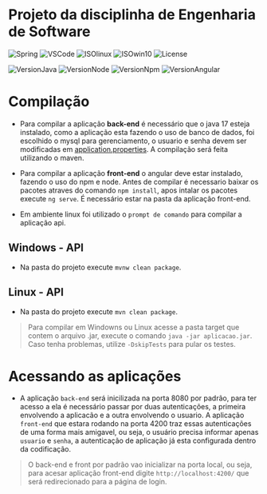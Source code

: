 # Projeto da disciplinha de Engenharia de Software

![Spring](https://img.shields.io/badge/IDE-SpringTool-success)
![VSCode](https://img.shields.io/badge/IDE-VSCode-blue)
![ISOlinux](https://img.shields.io/badge/ISO-Ubuntu-blueviolet)
![ISOwin10](https://img.shields.io/badge/ISO-Win10-blue)
![License](https://badgen.net/badge/license/MIT/green)

![VersionJava](https://img.shields.io/badge/Java-17.0.4.1-red)
![VersionNode](https://img.shields.io/badge/Node-14.17.0-success)
![VersionNpm](https://img.shields.io/badge/npm-6.14.13-red)
![VersionAngular](https://img.shields.io/badge/Angular-14.2.3-red)

# Compilação

- Para compilar a aplicação **back-end** é necessário que o java 17 esteja instalado, como a aplicação esta fazendo o uso de banco de dados, foi escolhido o mysql para gerenciamento, o usuario e senha devem ser modificadas em [application.properties](https://github.com/danieldiv/gerencia-fazenda/blob/main/fazenda-api/src/main/resources/application.properties). A compilação será feita utilizando o maven.

- Para compilar a aplicação **front-end** o angular deve estar instalado, fazendo o uso do npm e node. Antes de compilar é necessario baixar os pacotes atraves do comando `npm install`, apos intalar os pacotes execute `ng serve`. É necessário estar na pasta da aplicação front-end.

- Em ambiente linux foi utilizado o `prompt de comando` para compilar a aplicação api.

## Windows - API

- Na pasta do projeto execute `mvnw clean package`.

## Linux - API

- Na pasta do projeto execute `mvn clean package`.

> Para compilar em Windowns ou Linux acesse a pasta target que contem o arquivo .jar, execute o comando `java -jar aplicacao.jar`. Caso tenha problemas, utilize `-DskipTests` para pular os testes.

# Acessando as aplicações

- A aplicação `back-end` será inicilizada na porta 8080 por padrão, para ter acesso a ela é necessário passar por duas autenticações, a primeira envolvendo a aplicacão e a outra envolvendo o usuario. A aplicação `front-end` que estara rodando na porta 4200 traz essas autenticações de uma forma mais amigavel, ou seja, o usuário precisa informar apenas `usuario` e `senha`, a autenticação de aplicação já esta configurada dentro da codificação.

> O back-end e front por padrão vao inicializar na porta local, ou seja, para acesar aplicação front-end digite `http://localhost:4200/` que será redirecionado para a página de login.

<!-- <p>
  Este projeto tem o objetivo de auxiliar na gestao de fazendas ...
</p> -->

<!-- ## Fazer (API)

| Tabelas        | Leitura                            | Cadastro                           | Atualizacao                        | Remocao                            |
| -------------- | ---------------------------------- | ---------------------------------- | ---------------------------------- | ---------------------------------- |
| animal         | :yellow_circle: :heavy_check_mark: | :yellow_circle: :heavy_check_mark: | :green_circle: :heavy_check_mark:  | :green_circle: :heavy_check_mark:  |
| campo          | :red_circle: :heavy_check_mark:    | :red_circle: :heavy_check_mark:    | :green_circle: :heavy_check_mark:  | :green_circle: :heavy_check_mark:  |
| cultura        | :red_circle: :heavy_check_mark:    | :red_circle: :heavy_check_mark:    | :green_circle: :heavy_check_mark:  | :green_circle: :heavy_check_mark:  |
| equipamento    | :green_circle: :heavy_check_mark:  | :green_circle: :heavy_check_mark:  | :green_circle: :heavy_check_mark:  | :green_circle: :heavy_check_mark:  |
| funcionario    | :red_circle: :heavy_check_mark:    | :red_circle: :heavy_check_mark:    | :green_circle: :x:                 | :green_circle: :heavy_check_mark:  |
| granja         | :red_circle: :heavy_check_mark:    | :red_circle: :heavy_check_mark:    | :green_circle: :heavy_check_mark:  | :green_circle: :heavy_check_mark:  |
| lancamento     | :green_circle: :heavy_check_mark:  | :green_circle: :heavy_check_mark:  |                                    | :green_circle: :heavy_check_mark:  |
| ovos           | :yellow_circle: :heavy_check_mark: | :yellow_circle: :heavy_check_mark: | :yellow_circle: :heavy_check_mark: | :yellow_circle: :heavy_check_mark: |
| pasto          | :red_circle: :heavy_check_mark:    | :red_circle: :heavy_check_mark:    | :green_circle: :heavy_check_mark:  | :green_circle: :heavy_check_mark:  |
| plantio        | :yellow_circle: :heavy_check_mark: | :yellow_circle: :heavy_check_mark: | :yellow_circle: :heavy_check_mark: | :yellow_circle: :heavy_check_mark: |
| producao leite | :yellow_circle: :heavy_check_mark: | :yellow_circle: :heavy_check_mark: | :yellow_circle: :heavy_check_mark: | :yellow_circle: :heavy_check_mark: |
| setor          | :red_circle: :heavy_check_mark:    | :red_circle: :heavy_check_mark:    | :green_circle: :heavy_check_mark:  | :green_circle: :heavy_check_mark:  |

## Fazer (ui - validar)

| Tabelas        | Leitura                            | Cadastro                           | Atualizacao                        | Remocao                            |
| -------------- | ---------------------------------- | ---------------------------------- | ---------------------------------- | ---------------------------------- |
| animal         | :yellow_circle: :heavy_check_mark: | :yellow_circle: :heavy_check_mark: | :green_circle: :heavy_check_mark:  | :green_circle: :heavy_check_mark:  |
| campo          | :red_circle::heavy_check_mark:     | :red_circle: :heavy_check_mark:    | :green_circle: :heavy_check_mark:  | :green_circle: :heavy_check_mark:  |
| cultura        | :red_circle::heavy_check_mark:     | :red_circle: :heavy_check_mark:    | :green_circle: :heavy_check_mark:  | :green_circle: :heavy_check_mark:  |
| equipamento    | :green_circle::heavy_check_mark:   | :green_circle: :heavy_check_mark:  | :green_circle: :x:                 | :green_circle: :heavy_check_mark:  |
| funcionario    | :red_circle: :heavy_check_mark:    | :red_circle: :heavy_check_mark:    | :green_circle: :x:                 | :green_circle: :heavy_check_mark:  |
| granja         | :red_circle::heavy_check_mark:     | :red_circle: :heavy_check_mark:    | :green_circle: :heavy_check_mark:  | :green_circle: :heavy_check_mark:  |
| lancamento     | :green_circle: :heavy_check_mark:  | :green_circle: :heavy_check_mark:  | :green_circle: :x:                 | :green_circle: :heavy_check_mark:  |
| ovos           | :yellow_circle: :heavy_check_mark: | :yellow_circle: :heavy_check_mark: | :yellow_circle: :x:                | :yellow_circle: :heavy_check_mark: |
| pasto          | :red_circle: :heavy_check_mark:    | :red_circle: :heavy_check_mark:    | :green_circle: :x:                 | :green_circle: :heavy_check_mark:  |
| plantio        | :yellow_circle: :heavy_check_mark: | :yellow_circle: :heavy_check_mark: | :yellow_circle: :x:                | :yellow_circle: :heavy_check_mark: |
| producao leite | :yellow_circle: :heavy_check_mark: | :yellow_circle: :heavy_check_mark: | :yellow_circle: :heavy_check_mark: | :yellow_circle: :heavy_check_mark: |
| setor          | :red_circle: :heavy_check_mark:    | :red_circle: :heavy_check_mark:    | :green_circle: :heavy_check_mark:  | :green_circle: :heavy_check_mark:  |

### Legenda (prioridade)

| alta         | media           | baixa          | fazer | feito              |
| ------------ | --------------- | -------------- | ----- | ------------------ |
| :red_circle: | :yellow_circle: | :green_circle: | :x:   | :heavy_check_mark: | -->
